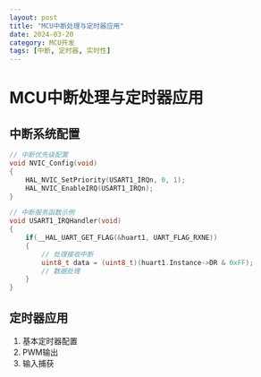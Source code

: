 ```yaml
---
layout: post
title: "MCU中断处理与定时器应用"
date: 2024-03-20
category: MCU开发
tags: [中断, 定时器, 实时性]
---
```


# MCU中断处理与定时器应用

## 中断系统配置
```c
// 中断优先级配置
void NVIC_Config(void)
{
    HAL_NVIC_SetPriority(USART1_IRQn, 0, 1);
    HAL_NVIC_EnableIRQ(USART1_IRQn);
}

// 中断服务函数示例
void USART1_IRQHandler(void)
{
    if(__HAL_UART_GET_FLAG(&huart1, UART_FLAG_RXNE))
    {
        // 处理接收中断
        uint8_t data = (uint8_t)(huart1.Instance->DR & 0xFF);
        // 数据处理
    }
}
```

## 定时器应用
1. 基本定时器配置
2. PWM输出
3. 输入捕获 